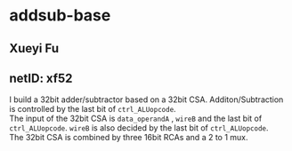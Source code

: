 # addsub-base
## Xueyi Fu
## netID: xf52

I build a 32bit adder/subtractor based on a 32bit CSA. Additon/Subtraction is controlled by the last bit of `ctrl_ALUopcode`.     
The input of the 32bit CSA is `data_operandA` , `wireB` and the last bit of `ctrl_ALUopcode`. `wireB` is also decided by the last bit of `ctrl_ALUopcode`.     
The 32bit CSA is combined by three 16bit RCAs and a 2 to 1 mux.